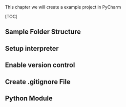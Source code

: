 This chapter we will create a example project in PyCharm

[TOC]



## Sample Folder Structure

## Setup interpreter

## Enable version control

## Create .gitignore File

## Python Module

